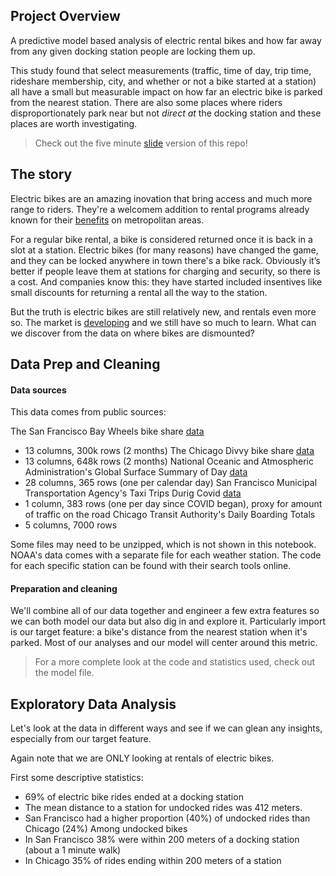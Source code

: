 ## Project Overview
A predictive model based analysis of electric rental bikes and how far away from any given docking station people are locking them up.

This study found that select measurements (traffic, time of day, trip time, rideshare membership, city, and whether or not a bike started at a station) all have a small but measurable impact on how far an electric bike is parked from the nearest station. There are also some places where riders disproportionately park near but not *direct at* the docking station and these places are worth investigating.

>Check out the five minute [slide]() version of this repo!

## The story
Electric bikes are an amazing inovation that bring access and much more range to riders. They're a welcomem addition to rental programs already known for their [benefits](https://www.outsideonline.com/2136406/do-bike-share-systems-actually-work) on metropolitan areas.

For a regular bike rental, a bike is considered returned once it is back in a slot at a station. Electric bikes (for many reasons) have changed the game, and they can be locked anywhere in town there's a bike rack. Obviously it’s better if people leave them at stations for charging and security, so there is a cost. And companies know this: they have started included insentives like small discounts for returning a rental all the way to the station.

But the truth is electric bikes are still relatively new, and rentals even more so. The market is [developing](https://www.lyft.com/bikes/bay-wheels/service-log) and we still have so much to learn. What can we discover from the data on where bikes are dismounted?

## Data Prep and Cleaning

#### Data sources
This data comes from public sources:

The San Francisco Bay Wheels bike share [data](https://s3.amazonaws.com/baywheels-data/index.html)
- 13 columns, 300k rows (2 months)
The Chicago Divvy bike share [data](https://divvy-tripdata.s3.amazonaws.com/index.html)
- 13 columns, 648k rows (2 months)
National Oceanic and Atmospheric Administration's Global Surface Summary of Day [data](https://www.ncei.noaa.gov/metadata/geoportal/rest/metadata/item/gov.noaa.ncdc%3AC00516/html#)
- 28 columns, 365 rows (one per calendar day)
San Francisco Municipal Transportation Agency's Taxi Trips Durig Covid [data](https://www.sfmta.com/reports/taxi-trips-during-covid-19)
- 1 column, 383 rows (one per day since COVID began), proxy for amount of traffic on the road
Chicago Transit Authority's Daily Boarding Totals
- 5 columns, 7000 rows

Some files may need to be unzipped, which is not shown in this notebook. NOAA's data comes with a separate file for each weather station. The code for each specific station can be found with their search tools online.


#### Preparation and cleaning
We'll combine all of our data together and engineer a few extra features so we can both model our data but also dig in and explore it. Particularly import is our target feature: a bike's distance from the nearest station when it's parked. Most of our analyses and our model will center around this metric.

>For a more complete look at the code and statistics used, check out the model file.


## Exploratory Data Analysis
Let's look at the data in different ways and see if we can glean any insights, especially from our target feature.

Again note that we are ONLY looking at rentals of electric bikes.

First some descriptive statistics:
- 69% of electric bike rides ended at a docking station
- The mean distance to a station for undocked rides was 412 meters.
- San Francisco had a higher proportion (40%) of undocked rides than Chicago (24%)
Among undocked bikes
- In San Francisco 38% were within 200 meters of a docking station (about a 1 minute walk)
- In Chicago 35% of rides ending within 200 meters of a station